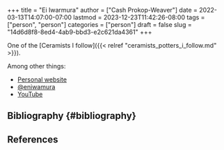+++
title = "Ei Iwarmura"
author = ["Cash Prokop-Weaver"]
date = 2022-03-13T14:07:00-07:00
lastmod = 2023-12-23T11:42:26-08:00
tags = ["person", "person"]
categories = ["person"]
draft = false
slug = "14d6d8f8-8ed4-4ab9-bbd3-e2c621da4361"
+++

One of the [Ceramists I follow]({{< relref "ceramists_potters_i_follow.md" >}}).

Among other things:

-   [Personal website](https://www.en-iwamura.com/)
-   [@eniwamura](https://instagram.com/eniwamura)
-   [YouTube](https://www.youtube.com/channel/UCiJjYQgwpKzAMlZFND8G5lg)


## Bibliography {#bibliography}

## References

<style>.csl-entry{text-indent: -1.5em; margin-left: 1.5em;}</style><div class="csl-bib-body">
</div>
